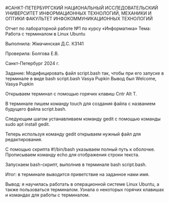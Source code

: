 #САНКТ-ПЕТЕРБУРГСКИЙ НАЦИОНАЛЬНЫЙ ИССЛЕДОВАТЕЛЬСКИЙ УНИВЕРСИТЕТ ИНФОРМАЦИОННЫХ ТЕХНОЛОГИЙ, МЕХАНИКИ И ОПТИКИ ФАКУЛЬТЕТ ИНФОКОММУНИКАЦИОННЫХ ТЕХНОЛОГИЙ

Отчет по лабораторной работе №1 по курсу «Информатика» Тема: Работа с терминалом в Linux Ubuntu

Выполнила: Жмачинская Д.С. К3141 

Проверила: Болгова Е.В.

Санкт-Петербург 2024 г.

 

Задание: Модифицировать файл script.bash так, чтобы при его запуске в терминале в виде bash script.bash Vasya Pupkin Вывод был Welcome, Vasya Pupkin 


Открываем терминал с помощью горячих клавиш Cntr Alt T.

В терминале пишем команду touch для создания файла с названием будущего файла script.bash.

Следующим шагом устанавливаем команду gedit с помощью команды sudo apt install gedit.

Теперь используя команду gedit открываем нужный файл для редактирования.

С помощью скрипта #!/bin/bash указываем полный путь к оболочке. Прописываем команду echo для отображения строки текста.

Запускаем bash-скрипт, выполнив в терминале bash script.bash.

Итог: в терминале выводится приветствие на заданное нами имя.

Вывод: я научилась работать в операционной системе Linux Ubuntu, а также пользоваться терминалом.  Узнала о некоторых горячих клавишах  и командах для работы с терминалом.



